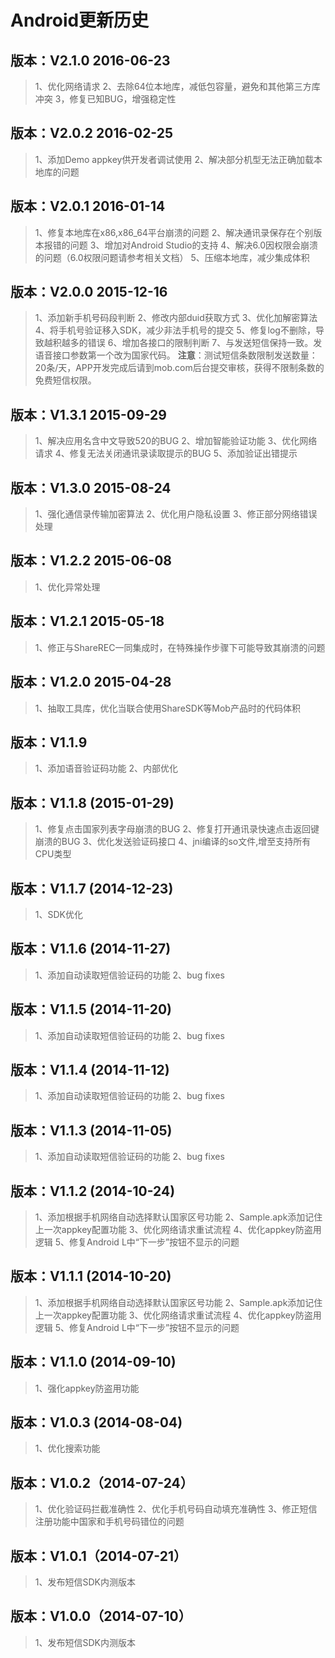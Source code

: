 # Android更新历史

## 版本：V2.1.0 2016-06-23

> 1、优化网络请求
2、去除64位本地库，减低包容量，避免和其他第三方库冲突
3，修复已知BUG，增强稳定性

## 版本：V2.0.2 2016-02-25

> 1、添加Demo appkey供开发者调试使用
2、解决部分机型无法正确加载本地库的问题

## 版本：V2.0.1 2016-01-14

> 1、修复本地库在x86,x86_64平台崩溃的问题
2、解决通讯录保存在个别版本报错的问题
3、增加对Android Studio的支持
4、解决6.0因权限会崩溃的问题（6.0权限问题请参考相关文档）
5、压缩本地库，减少集成体积

## 版本：V2.0.0 2015-12-16

> 1、添加新手机号码段判断
2、修改内部duid获取方式
3、优化加解密算法
4、将手机号验证移入SDK，减少非法手机号的提交
5、修复log不删除，导致越积越多的错误
6、增加各接口的限制判断
7、与发送短信保持一致。发语音接口参数第一个改为国家代码。
**注意**：测试短信条数限制发送数量：20条/天，APP开发完成后请到mob.com后台提交审核，获得不限制条数的免费短信权限。

## 版本：V1.3.1 2015-09-29

> 1、解决应用名含中文导致520的BUG
2、增加智能验证功能
3、优化网络请求
4、修复无法关闭通讯录读取提示的BUG
5、添加验证出错提示

## 版本：V1.3.0 2015-08-24

> 1、强化通信录传输加密算法
2、优化用户隐私设置
3、修正部分网络错误处理

## 版本：V1.2.2 2015-06-08

> 1、优化异常处理

## 版本：V1.2.1 2015-05-18

> 1、修正与ShareREC一同集成时，在特殊操作步骤下可能导致其崩溃的问题

## 版本：V1.2.0 2015-04-28

> 1、抽取工具库，优化当联合使用ShareSDK等Mob产品时的代码体积

## 版本：V1.1.9

>  1、添加语音验证码功能
2、内部优化

## 版本：V1.1.8 (2015-01-29)

> 1、修复点击国家列表字母崩溃的BUG
 2、修复打开通讯录快速点击返回键崩溃的BUG
 3、优化发送验证码接口
 4、jni编译的so文件,增至支持所有CPU类型

## 版本：V1.1.7 (2014-12-23)
>  1、SDK优化
 
## 版本：V1.1.6 (2014-11-27)
> 1、添加自动读取短信验证码的功能
 2、bug fixes
 
## 版本：V1.1.5 (2014-11-20)
> 1、添加自动读取短信验证码的功能
 2、bug fixes
 
## 版本：V1.1.4 (2014-11-12)
> 1、添加自动读取短信验证码的功能
 2、bug fixes
 
## 版本：V1.1.3 (2014-11-05)
> 1、添加自动读取短信验证码的功能
 2、bug fixes
 
## 版本：V1.1.2 (2014-10-24)
>  1、添加根据手机网络自动选择默认国家区号功能
 2、Sample.apk添加记住上一次appkey配置功能
 3、优化网络请求重试流程
 4、优化appkey防盗用逻辑
 5、修复Android L中“下一步”按钮不显示的问题
 
## 版本：V1.1.1 (2014-10-20)

>  1、添加根据手机网络自动选择默认国家区号功能
 2、Sample.apk添加记住上一次appkey配置功能
 3、优化网络请求重试流程
 4、优化appkey防盗用逻辑
 5、修复Android L中“下一步”按钮不显示的问题

## 版本：V1.1.0 (2014-09-10)

>  1、强化appkey防盗用功能

## 版本：V1.0.3 (2014-08-04)

>  1、优化搜索功能

## 版本：V1.0.2（2014-07-24）

>  1、优化验证码拦截准确性
 2、优化手机号码自动填充准确性
 3、修正短信注册功能中国家和手机号码错位的问题

## 版本：V1.0.1（2014-07-21）

>  1、发布短信SDK内测版本

## 版本：V1.0.0（2014-07-10）

>  1、发布短信SDK内测版本

